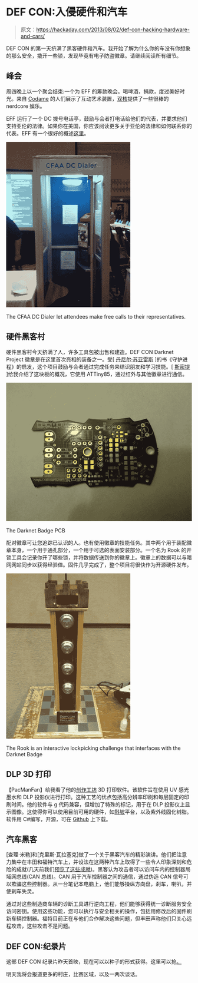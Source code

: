 # DEF CON:入侵硬件和汽车

> 原文：<https://hackaday.com/2013/08/02/def-con-hacking-hardware-and-cars/>

DEF CON 的第一天挤满了黑客硬件和汽车。我开始了解为什么你的车没有你想象的那么安全，撬开一些锁，发现毕竟有电子防盗徽章。请继续阅读所有细节。

## 峰会

周四晚上以一个聚会结束:一个为 EFF 的筹款晚会。喝啤酒，捐款，度过美好时光。来自 [Codame](http://codame.com "Codame") 的人们展示了互动艺术装置，[双核](http://dualcoremusic.com "Dual Core")提供了一些很棒的 nerdcore 娱乐。

EFF 运行了一个 DC 拨号电话亭，鼓励与会者打电话给他们的代表，并要求他们支持亚伦的法律。如果你在美国，你应该阅读更多关于亚伦的法律和如何联系你的代表。EFF 有一个很好的概述[这里](https://action.eff.org/o/9042/p/dia/action/public/?action_KEY=9005 "The Computer Fraud and Abuse Act is Broken")。

[![CFAA DC Dialer](img/a4a7d74470a0be282a4786059e28846f.png)](http://hackaday.com/2013/08/02/def-con-hacking-hardware-and-cars/img_20130802_105904/)

The CFAA DC Dialer let attendees make free calls to their representatives.

## 硬件黑客村

硬件黑客村今天挤满了人，许多工具包被出售和建造。DEF CON Darknet Project 徽章是在这里首次亮相的装备之一。受[ [丹尼尔·苏亚雷斯](http://www.thedaemon.com "The Daemon") ]的书《守护进程》的启发，这个项目鼓励与会者通过完成任务来结识朋友和学习技能。[ [斯密提](https://twitter.com/SmittyHalibut) ]给我介绍了这块板的概况，它使用 ATTiny85，通过红外与其他徽章进行通信。

[![The Darknet Badge PCB](img/e95b60b82169cd944651988c832e8484.png)](http://hackaday.com/2013/08/02/def-con-hacking-hardware-and-cars/img_20130802_193826/)

The Darknet Badge PCB

配对徽章可让您追踪已认识的人。也有使用徽章的技能任务。其中两个用于装配徽章本身，一个用于通孔部分，一个用于可选的表面安装部分。一个名为 Rook 的开锁工具会记录你开了哪些锁，并将数据传送到你的徽章上。徽章上的数据可以与暗网网站同步以获得经验值。固件几乎完成了，整个项目将很快作为开源硬件发布。

[![The Rook is an interactive lockpicking challenge that interfaces with the Darknet Badge](img/0fb2bc526f7bb36166139ebc90d6a2cc.png)](http://hackaday.com/2013/08/02/def-con-hacking-hardware-and-cars/img_20130802_130533-2/)

The Rook is an interactive lockpicking challenge that interfaces with the Darknet Badge

## DLP 3D 打印

【PacManFan】给我看了他的[创作工坊](http://reprap.org/wiki/Creation_Workshop "Creation Workshop") 3D 打印软件。该软件旨在使用 UV 感光墨水和 DLP 投影仪进行打印。这种工艺的优点包括高分辨率印刷和每层固定的印刷时间。他的软件与 g 代码兼容，但增加了特殊的标记，用于在 DLP 投影仪上显示图像。这使得你可以使用目前可用的硬件，如[斜坡](http://reprap.org/wiki/RAMPS_1.4‎ "RAMPS")平台，以及紫外线固化树脂。软件用 C#编写，开源，可在 [Github](https://github.com/Pacmanfan/UVDLPSlicerController "Creation Workshop on Github") 上下载。

## 汽车黑客

[查理·米勒]和[克里斯·瓦拉塞克]做了一个关于黑客汽车的精彩演讲。他们把注意力集中在丰田和福特汽车上，并设法在这两种汽车上取得了一些令人印象深刻和危险的成就(几天前我们[预览了这些成就](http://hackaday.com/2013/07/26/defcon-presenters-preview-hack-that-takes-prius-out-of-drivers-control/))。黑客认为攻击者可以访问车内的控制器局域网总线(CAN 总线)。CAN 用于汽车控制器之间的通信，通过伪造 CAN 信号可以欺骗这些控制器。从一台笔记本电脑上，他们能够操纵方向盘，刹车，喇叭，并使刹车失灵。

通过对这些制造商车辆的诊断工具进行逆向工程，他们能够获得统一诊断服务安全访问密钥。使用这些功能，您可以执行与安全相关的操作，包括用修改后的固件刷新车辆控制器。福特目前正在与他们合作解决这些问题，但丰田声称他们只关心远程攻击，这些攻击不是问题。

## DEF CON:纪录片

这部 DEF CON 纪录片昨天首映，现在可以以种子的形式获得。这里可以抢[。](https://www.defcon.org/html/links/dc-torrent.html "DEF CON: The Documentary")

明天我将会报道更多的村庄，比赛区域，以及一两次谈话。